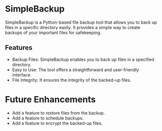 # SimpleBackup

SimpleBackup is a Python-based file backup tool that allows you to back up files in a specific directory easily. It provides a simple way to create backups of your important files for safekeeping.

## Features

- Backup Files: SimpleBackup enables you to back up files in a specified directory.
- Easy to Use: The tool offers a straightforward and user-friendly interface.
- File Integrity: It ensures the integrity of the backed-up files.

# Future Enhancements
- Add a feature to restore files from the backup.
- Add a feature to schedule backups.
- Add a feature to encrypt the backed-up files.
